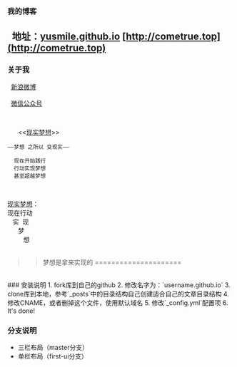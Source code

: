 ﻿### 我的博客
&nbsp;&nbsp;地址：[yusmile.github.io](http://yusmile.github.io)
	[http://cometrue.top](http://cometrue.top)
-------  
 

### 关于我
&nbsp;&nbsp;[新浪微博](http://weibo.com/1419491963) <br>  
&nbsp;&nbsp;[微信公众号](http://mp.weixin.qq.com/profile?src=3&timestamp=1476001418&ver=1&signature=rBJMn1rqlPiI8wy6UtBrnTBDEwQ7*zoZ5QE8NVwyP7YsuLK9Ji1HL1uFaLjUPxjcPz0zVlxikC4Uraas5OpizQ==)

<br>  



 
&nbsp;&nbsp;&nbsp;&nbsp;&nbsp;&nbsp;<<[现实梦想](http://cometrue.top)>>
 


`——梦想 之所以 变现实——`

      现在开始践行
      行动实现梦想
      甚至超越梦想

 
 <br> 





[现实梦想](http://cometrue.top)： <br> 
现在行动<br> 
&nbsp;&nbsp;&nbsp;实&nbsp;&nbsp;现 <br>
&nbsp;&nbsp;&nbsp;&nbsp;&nbsp;&nbsp;梦 <br>
&nbsp;&nbsp;&nbsp;&nbsp;&nbsp;&nbsp;&nbsp;&nbsp;&nbsp;想 <br>
<br> 

>>梦想是拿来实现的
=====================


<br>  
### 安装说明
	1. fork库到自己的github
	2. 修改名字为：`username.github.io`
	3. clone库到本地，参考`_posts`中的目录结构自己创建适合自己的文章目录结构
	4. 修改CNAME，或者删掉这个文件，使用默认域名
	5. 修改`_config.yml`配置项
	6. It's done!



### 分支说明

- 三栏布局（master分支）
- 单栏布局（first-ui分支）
